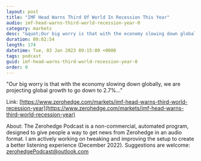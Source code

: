 ```yaml
---
layout: post
title: "IMF Head Warns Third Of World In Recession This Year"
audio: imf-head-warns-third-world-recession-year-0
category: markets
desc: "&quot;Our big worry is that with the economy slowing down globally, we are projecting global growth to go down to 2.7%...&quot; "
duration: 00:02:54
length: 174
datetime: Tue, 03 Jan 2023 09:15:00 +0000
tags: podcast
guid: imf-head-warns-third-world-recession-year-0
order: 0
---
```

&quot;Our big worry is that with the economy slowing down globally, we are projecting global growth to go down to 2.7%...&quot; 

Link: [https://www.zerohedge.com/markets/imf-head-warns-third-world-recession-year](https://www.zerohedge.com/markets/imf-head-warns-third-world-recession-year)

About: The Zerohedge Podcast is a non-commercial, automated program, designed to give people a way to get news from Zerohedge in an audio format.  I am actively working on tweaking and improving the setup to create a better listening experience (December 2022).  Suggestions are welcome: [zerohedgePodcast@outlook.com](mailto:zerohedgePodcast@outlook.com)